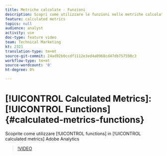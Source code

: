 ```yaml
---
title: Metriche calcolate - Funzioni
description: Scopri come utilizzare le funzioni nelle metriche calcolate in  Adobe Analytics
feature: calculated metrics
topics: null
audience: analyst
activity: use
doc-type: feature video
team: Technical Marketing
kt: 2321
translation-type: tm+mt
source-git-commit: 24ad92b0ccdf1112e3ed4a0968cd47db757598c3
workflow-type: tm+mt
source-wordcount: '0'
ht-degree: 0%

---
```



# [!UICONTROL Calculated Metrics]: [!UICONTROL Functions] {#calculated-metrics-functions}

Scoprite come utilizzare [!UICONTROL functions] in [!UICONTROL calculated metrics] Adobe Analytics

>[!VIDEO](https://video.tv.adobe.com/v/25408/?quality=12)
